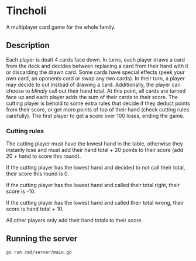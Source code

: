 # Tincholi

A multiplayer card game for the whole family.

## Description

Each player is dealt 4 cards face down. In turns, each player draws a card from the deck and decides between replacing a card from their hand with it or discarding the drawn card. Some cards have special effects (peek your own card, an oponents card or swap any two cards). In their turn, a player may decide to cut instead of drawing a card. Additionally, the player can choose to *blindly* call out their hand total. At this point, all cards are turned face up and each player adds the sum of their cards to their score. The cutting player is behold to some extra rules that decide if they deduct points from their score, or get more points of top of their hand (check cutting rules carefully). The first player to get a score over 100 loses, ending the game.

### Cutting rules

The cutting player must have the lowest hand in the table, otherwise they instanly lose and must add their hand total + 20 points to their score (add 20 + hand to score this round).

If the cutting player has the lowest hand and decided to not call their total, their score this round is 0.

If the cutting player has the lowest hand and called their total right, their score is -10.

If the cutting player has the lowest hand and called their total wrong, their score is hand total + 10.

All other players only add their hand totals to their score.

## Running the server

```
go run cmd/server/main.go
```